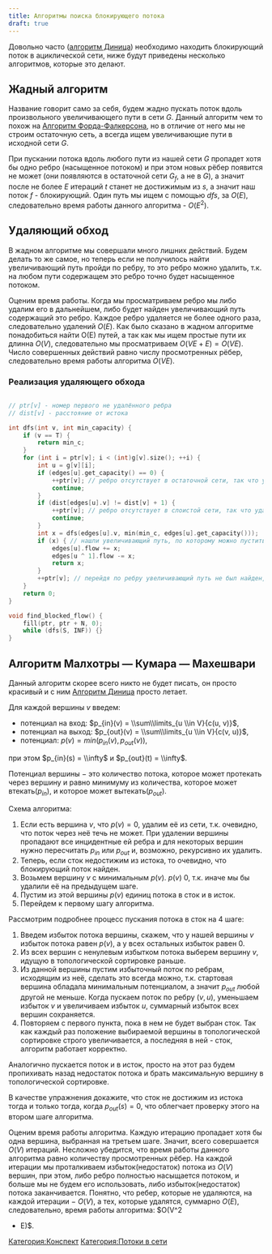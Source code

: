 ```yaml
---
title: Алгоритмы поиска блокирующего потока
draft: true
---
```


Довольно часто ([алгоритм Диница](алгоритм_Диница "wikilink"))
необходимо находить блокирующий поток в ациклической сети,
ниже будут приведены несколько алгоритмов, которые это делают.

## Жадный алгоритм

Название говорит само за себя, будем жадно пускать поток вдоль
произвольного увеличивающего пути в сети $G$. Данный алгоритм
чем то похож на [Алгоритм
Форда-Фалкерсона](Алгоритм_Форда-Фалкерсона "wikilink"),
но в отличие от него мы не строим остаточную сеть, а всегда ищем
увеличивающие пути в исходной сети $G$.

При пускании потока вдоль любого пути из нашей сети $G$ пропадет хотя бы
одно ребро (насыщенное потоком) и при этом новых рёбер появится не может
(они появляются в остаточной сети $G_f$, а не в $G$), а значит после не
более $E$ итераций $t$ станет не достижимым из $s$, а значит наш поток
$f$ - блокирующий. Один путь мы ищем с помощью $dfs$, за $O(E)$,
следовательно время работы данного алгоритма - $O(E^2)$.

## Удаляющий обход

В жадном алгоритме мы совершали много лишних действий. Будем делать то
же самое, но теперь если не получилось найти увеличивающий путь пройди
по ребру, то это ребро можно удалить, т.к. на любом пути содержащем это
ребро точно будет насыщенное потоком.

Оценим время работы. Когда мы просматриваем ребро мы либо удалим его в
дальнейшем, либо будет найден увеличивающий путь содержащий это ребро.
Каждое ребро удаляется не более одного раза, следовательно удалений
$O(E)$. Как было сказано в жадном алгоритме понадобиться найти O(E)
путей, а так как мы ищем простые пути их длинна $O(V)$,
следовательно мы просматриваем $O(VE + E) = O(VE)$. Число
совершенных действий равно числу просмотренных рёбер, следовательно
время работы алгоритма $O(VE)$.

### Реализация удаляющего обхода

``` c++ numberLines

// ptr[v] - номер первого не удалённого ребра
// dist[v] - расстояние от истока

int dfs(int v, int min_capacity) {
    if (v == T) {
        return min_c;
    }
    for (int i = ptr[v]; i < (int)g[v].size(); ++i) {
        int u = g[v][i];
        if (edges[u].get_capacity() == 0) {
            ++ptr[v]; // ребро отсутствует в остаточной сети, так что удалим его
            continue;
        }
        if (dist[edges[u].v] != dist[v] + 1) {
            ++ptr[v]; // ребро отсутствует в слоистой сети, так что удалим его
            continue;
        }
        int x = dfs(edges[u].v, min(min_c, edges[u].get_capacity()));
        if (x) { // нашли увеличивающий путь, по которому можно пустить x потока
            edges[u].flow += x;
            edges[u ^ 1].flow -= x;
            return x;
        }
        ++ptr[v]; // перейдя по ребру увеличивающий путь не был найден, так что удалим его
    }
    return 0;
}

void find_blocked_flow() {
    fill(ptr, ptr + N, 0);
    while (dfs(S, INF)) {}
}
```

## Алгоритм Малхотры — Кумара — Махешвари

Данный алгоритм скорее всего никто не будет писать, он просто красивый и
с ним [Алгоритм Диница](Алгоритм_Диница "wikilink") просто летает.

Для каждой вершины $v$ введем:

  - потенциал на вход: $p_{in}(v) = \\sum\\limits_{u \\in V}{c(u,
    v)}$,
  - потенциал на выход: $p_{out}(v) = \\sum\\limits_{u \\in V}{c(v,
    u)}$,
  - потенциал: $p(v) = min(p_{in}(v), p_{out}(v))$,

при этом $p_{in}(s) = \\infty$ и $p_{out}(t) = \\infty$.

Потенциал вершины $-$ это количество потока, которое может протекать
через вершину и равно минимуму из количества, которое может
втекать($p_{in}$), и которое может вытекать($p_{out}$).

Схема алгоритма:

1.  Если есть вершина $v$, что $p(v) = 0$, удалим её из сети, т.к.
    очевидно, что поток через неё течь не может. При удалении
    вершины пропадают все инцидентные ей ребра и для некоторых
    вершин нужно пересчитать $p_{in}$ или $p_{out}$ и, возможно,
    рекурсивно их удалить.
2.  Теперь, если сток недостижим из истока, то очевидно, что блокирующий
    поток найден.
3.  Возьмем вершину $v$ с минимальным $p(v)$. $p(v) \> 0$, т.к. иначе мы
    бы удалили её на предыдущем шаге.
4.  Пустим из этой вершины $p(v)$ единиц потока в сток и в исток.
5.  Перейдем к первому шагу алгоритма.

Рассмотрим подробнее процесс пускания потока в сток на 4 шаге:

1.  Введем избыток потока вершины, скажем, что у нашей вершины $v$
    избыток потока равен $p(v)$, а у всех остальных избыток равен
    0.
2.  Из всех вершин с ненулевым избытком потока выберем вершину $v$,
    идущую в топологической сортировке раньше.
3.  Из данной вершины пустим избыточный поток по ребрам, исходящим из
    неё, сделать это всегда можно, т.к. стартовая вершина обладала
    минимальным потенциалом, а значит $p_{out}$ любой другой не
    меньше. Когда пускаем поток по ребру $(v, u)$, уменьшаем
    избыток $v$ и увеличиваем избыток $u$, суммарный избыток всех
    вершин сохраняется.
4.  Повторяем с первого пункта, пока в нем не будет выбран сток. Так как
    каждый раз положение выбираемой вершины в топологической сортировке
    строго увеличивается, а последняя в ней - сток, алгоритм работает
    корректно.

Аналогично пускается поток и в исток, просто на этот раз будем
пропихивать назад недостаток потока и брать максимальную
вершину в топологической сортировке.

В качестве упражнения докажите, что сток не достижим из истока тогда и
только тогда, когда $p_{out}(s) = 0$, что облегчает проверку этого на
втором шаге алгоритма.

Оценим время работы алгоритма. Каждую итерацию пропадает хотя бы одна
вершина, выбранная на третьем шаге. Значит, всего совершается $O(V)$
итераций. Несложно убедится, что время работы данного алгоритма равно
количеству просмотренных рёбер. На каждой итерации мы проталкиваем
избыток(недостаток) потока из $O(V)$ вершин, при этом, либо ребро
полностью насыщается потоком, и больше мы не будем его использовать,
либо избыток(недостаток) потока заканчивается. Понятно, что ребер,
которые не удаляются, на каждой итерации $-$ $O(V)$, а тех, которые
удалятся, суммарно $O(E)$, следовательно, время работы алгоритма: $O(V^2
+ E)$.

[Категория:Конспект](Категория:Конспект "wikilink") [Категория:Потоки в
сети](Категория:Потоки_в_сети "wikilink")